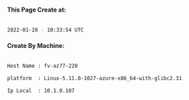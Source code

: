 
   
#### This Page Create at:

```bash

2022-01-28 - 10:33:54 UTC

```

#### Create By Machine:

```bash

Host Name : fv-az77-220

platform  : Linux-5.11.0-1027-azure-x86_64-with-glibc2.31

Ip Local  : 10.1.0.107

```

